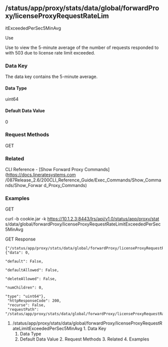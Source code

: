 ## /status/app/proxy/stats/data/global/forwardProxy/licenseProxyRequestRateLim
itExceededPerSec5MinAvg

Use

Use to view the 5-minute average of the number of requests responded to with
503 due to license rate limit exceeded.

### Data Key

The data key contains the 5-minute average.

#### Data Type

uint64

#### Default Data Value

0

### Request Methods

GET

### Related

CLI Reference - [Show Forward Proxy Commands](https://docs.lineratesystems.com
/087Release_2.6/200CLI_Reference_Guide/Exec_Commands/Show_Commands/Show_Forwar
d_Proxy_Commands)

### Examples

GET

curl -b cookie.jar -k https://10.1.2.3:8443/lrs/api/v1.0/status/app/proxy/stat
s/data/global/forwardProxy/licenseProxyRequestRateLimitExceededPerSec5MinAvg

GET Response

    
    
    {"/status/app/proxy/stats/data/global/forwardProxy/licenseProxyRequestRateLimitExceededPerSec5MinAvg": {"data": 0,
                                                                                                             "default": False,
                                                                                                             "defaultAllowed": False,
                                                                                                             "deleteAllowed": False,
                                                                                                             "numChildren": 0,
                                                                                                             "type": "uint64"},
     "httpResponseCode": 200,
     "recurse": False,
     "requestPath": "/status/app/proxy/stats/data/global/forwardProxy/licenseProxyRequestRateLimitExceededPerSec5MinAvg"}
    

  1. /status/app/proxy/stats/data/global/forwardProxy/licenseProxyRequestRateLimitExceededPerSec5MinAvg
    1. Data Key
      1. Data Type
      2. Default Data Value
    2. Request Methods
    3. Related
    4. Examples

